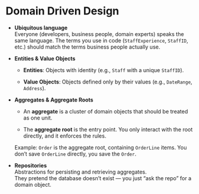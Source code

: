 # Domain Driven Design 

- **Ubiquitous language**  
    Everyone (developers, business people, domain experts) speaks the same language. The terms you use in code (`StaffExperience`, `StaffID`, etc.) should match the terms business people actually use.
    
- **Entities & Value Objects**
    
    - **Entities**: Objects with identity (e.g., `Staff` with a unique `StaffID`).
        
    - **Value Objects**: Objects defined only by their values (e.g., `DateRange`, `Address`).
        
- **Aggregates & Aggregate Roots**
    
    - An **aggregate** is a cluster of domain objects that should be treated as one unit.
        
    - The **aggregate root** is the entry point. You only interact with the root directly, and it enforces the rules.
        
    
    Example: `Order` is the aggregate root, containing `OrderLine` items. You don’t save `OrderLine` directly, you save the `Order`.
    
- **Repositories**  
    Abstractions for persisting and retrieving aggregates.  
    They pretend the database doesn’t exist — you just “ask the repo” for a domain object.